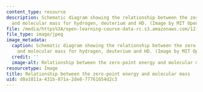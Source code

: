 ```yaml
---
content_type: resource
description: Schematic diagram showing the relationship between the zero-point energy
  and molecular mass for hydrogen, deuterium and HD. (Image by MIT OpenCourseWare.)
file: /media/https%3A/open-learning-course-data-rc.s3.amazonaws.com/12-740-paleoceanography-spring-2008/d8a1811a431b871a2de877761654d2c3_12-740s08-th.jpg
file_type: image/jpeg
image_metadata:
  caption: Schematic diagram showing the relationship between the zero-point energy
    and molecular mass for hydrogen, deuterium and HD. (Image by MIT OpenCourseWare.)
  credit: ''
  image-alt: Relationship between the zero-point energy and molecular mass.
resourcetype: Image
title: Relationship between the zero-point energy and molecular mass
uid: d8a1811a-431b-871a-2de8-77761654d2c3
---
```

